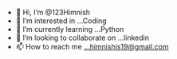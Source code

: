 - 👋 Hi, I’m @123Himnish
- 👀 I’m interested in ...Coding
- 🌱 I’m currently learning ...Python
- 💞️ I’m looking to collaborate on ...linkedin
- 📫 How to reach me ...himnishis19@gmail.com

<!---
123Himnish/123Himnish is a ✨ special ✨ repository because its `README.md` (this file) appears on your GitHub profile.
You can click the Preview link to take a look at your changes.
--->
